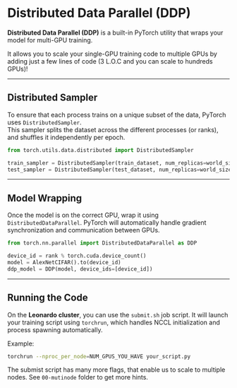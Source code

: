 # Distributed Data Parallel (DDP)

**Distributed Data Parallel (DDP)** is a built-in PyTorch utility that wraps your model for multi-GPU training.  

It allows you to scale your single-GPU training code to multiple GPUs by adding just a few lines of code (3 L.O.C and you can scale to hundreds GPUs)!

---

## Distributed Sampler

To ensure that each process trains on a unique subset of the data, PyTorch uses `DistributedSampler`.  
This sampler splits the dataset across the different processes (or ranks), and shuffles it independently per epoch.

```python
from torch.utils.data.distributed import DistributedSampler

train_sampler = DistributedSampler(train_dataset, num_replicas=world_size, rank=rank)
test_sampler = DistributedSampler(test_dataset, num_replicas=world_size, rank=rank)
```

---

## Model Wrapping

Once the model is on the correct GPU, wrap it using `DistributedDataParallel`.
PyTorch will automatically handle gradient synchronization and communication between GPUs.

```python
from torch.nn.parallel import DistributedDataParallel as DDP

device_id = rank % torch.cuda.device_count()
model = AlexNetCIFAR().to(device_id)
ddp_model = DDP(model, device_ids=[device_id])
```

---

## Running the Code

On the **Leonardo cluster**, you can use the `submit.sh` job script.
It will launch your training script using `torchrun`, which handles NCCL initialization and process spawning automatically.

Example:

```bash
torchrun --nproc_per_node=NUM_GPUS_YOU_HAVE your_script.py
```

The submist script has many more flags, that enable us to scale to multiple nodes. See `00-mutinode` folder to get more hints.
